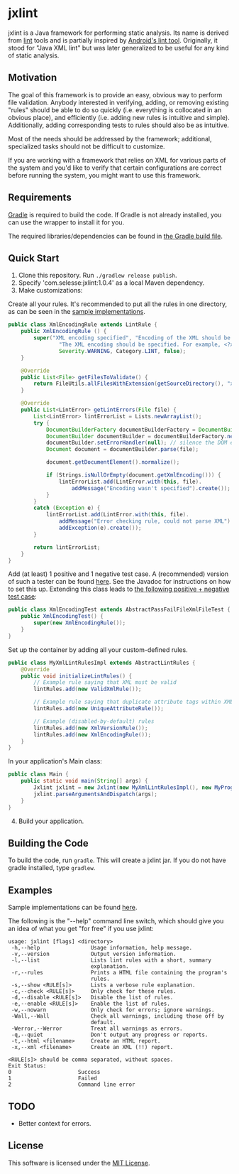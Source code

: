 jxlint
======

jxlint is a Java framework for performing static analysis. Its name is derived
from [lint](http://en.wikipedia.org/wiki/Lint_%28software%29) tools and is
partially inspired by [Android's lint tool](http://developer.android.com/tools/help/lint.html).
Originally, it stood for "Java XML lint" but was later generalized to be
useful for any kind of static analysis.

Motivation
----------

The goal of this framework is to provide an easy, obvious way to perform file
validation. Anybody interested in verifying, adding, or removing existing
"rules" should be able to do so quickly (i.e. everything is collocated in an
obvious place), and efficiently (i.e. adding new rules is intuitive and
simple). Additionally, adding corresponding tests to rules should also be as
intuitive.

Most of the needs should be addressed by the framework; additional,
specialized tasks should not be difficult to customize.

If you are working with a framework that relies on XML for various parts of
the system and you'd like to verify that certain configurations are correct
before running the system, you might want to use this framework.

Requirements
------------

[Gradle](http://gradle.org) is required to build the code. If Gradle is not
already installed, you can use the wrapper to install it for you.

The required libraries/dependencies can be found in
[the Gradle build file](build.gradle).

Quick Start
-----------

1. Clone this repository. Run `./gradlew release publish`.
2. Specify 'com.selesse:jxlint:1.0.4' as a local Maven dependency.
3. Make customizations:

  Create all your rules. It's recommended to put all the rules in one directory,
  as can be seen in the [sample implementations](src/test/java/com/selesse/jxlint/samplerules).

  ```java
  public class XmlEncodingRule extends LintRule {
      public XmlEncodingRule () {
          super("XML encoding specified", "Encoding of the XML should be specified.",
                  "The XML encoding should be specified. For example, <?xml version=\"1.0\" encoding=\"UTF-8\"?>.",
                  Severity.WARNING, Category.LINT, false);
      }

      @Override
      public List<File> getFilesToValidate() {
          return FileUtils.allFilesWithExtension(getSourceDirectory(), "xml");
      }

      @Override
      public List<LintError> getLintErrors(File file) {
          List<LintError> lintErrorList = Lists.newArrayList();
          try {
              DocumentBuilderFactory documentBuilderFactory = DocumentBuilderFactory.newInstance();
              DocumentBuilder documentBuilder = documentBuilderFactory.newDocumentBuilder();
              documentBuilder.setErrorHandler(null); // silence the DOM error handler
              Document document = documentBuilder.parse(file);

              document.getDocumentElement().normalize();

              if (Strings.isNullOrEmpty(document.getXmlEncoding())) {
                  lintErrorList.add(LintError.with(this, file).
                      addMessage("Encoding wasn't specified").create());
              }
          }
          catch (Exception e) {
              lintErrorList.add(LintError.with(this, file).
                  addMessage("Error checking rule, could not parse XML").
                  addException(e).create());
          }

          return lintErrorList;
      }
  }
  ```

  Add (at least) 1 positive and 1 negative test case. A (recommended) version
  of such a tester can be found [here](src/test/java/com/selesse/jxlint/AbstractPassFailFileTest.java).
  See the Javadoc for instructions on how to set this up. Extending this class leads to
  [the following positive + negative test case](src/test/java/com/selesse/jxlint/samplerulestest/xml/XmlEncodingTest.java):

  ```java
  public class XmlEncodingTest extends AbstractPassFailFileXmlFileTest {
      public XmlEncodingTest() {
          super(new XmlEncodingRule());
      }
  }
  ```

  Set up the container by adding all your custom-defined rules.

  ```java
  public class MyXmlLintRulesImpl extends AbstractLintRules {
      @Override
      public void initializeLintRules() {
          // Example rule saying that XML must be valid
          lintRules.add(new ValidXmlRule());

          // Example rule saying that duplicate attribute tags within XML are bad
          lintRules.add(new UniqueAttributeRule());

          // Example (disabled-by-default) rules
          lintRules.add(new XmlVersionRule());
          lintRules.add(new XmlEncodingRule());
      }
  }
  ```

  In your application's Main class:

  ```java
  public class Main {
      public static void main(String[] args) {
          Jxlint jxlint = new Jxlint(new MyXmlLintRulesImpl(), new MyProgramSettings());
          jxlint.parseArgumentsAndDispatch(args);
      }
  }
  ```

4. Build your application.

Building the Code
-----------------

To build the code, run `gradle`. This will create a jxlint jar. If you do
not have gradle installed, type `gradlew`.

Examples
--------

Sample implementations can be found [here](src/test/java/com/selesse/jxlint/samplerules).

The following is the "--help" command line switch, which should give you an
idea of what you get "for free" if you use jxlint:

    usage: jxlint [flags] <directory>
     -h,--help                Usage information, help message.
     -v,--version             Output version information.
     -l,--list                Lists lint rules with a short, summary
                              explanation.
     -r,--rules               Prints a HTML file containing the program's
                              rules.
     -s,--show <RULE[s]>      Lists a verbose rule explanation.
     -c,--check <RULE[s]>     Only check for these rules.
     -d,--disable <RULE[s]>   Disable the list of rules.
     -e,--enable <RULE[s]>    Enable the list of rules.
     -w,--nowarn              Only check for errors; ignore warnings.
     -Wall,--Wall             Check all warnings, including those off by
                              default.
     -Werror,--Werror         Treat all warnings as errors.
     -q,--quiet               Don't output any progress or reports.
     -t,--html <filename>     Create an HTML report.
     -x,--xml <filename>      Create an XML (!!) report.

    <RULE[s]> should be comma separated, without spaces.
    Exit Status:
    0                     Success
    1                     Failed
    2                     Command line error

TODO
----

* Better context for errors.

License
-------

This software is licensed under the [MIT License](http://en.wikipedia.org/wiki/MIT_License).
